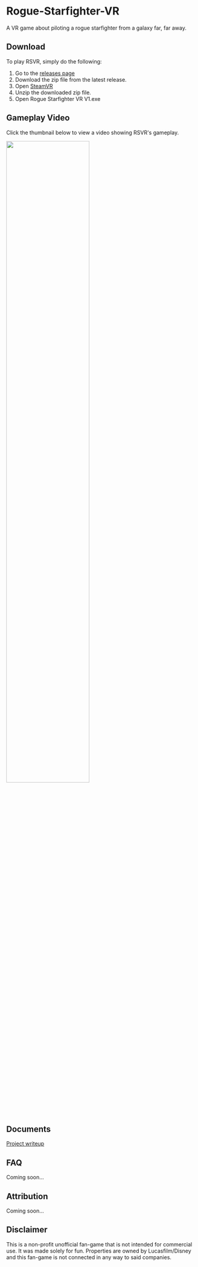 # Rogue-Starfighter-VR
A VR game about piloting a rogue starfighter from a galaxy far, far away.

## Download

To play RSVR, simply do the following:
1. Go to the [releases page](https://github.com/mukobi/Rogue-Starfighter-VR/releases)
2. Download the zip file from the latest release.
3. Open [SteamVR](https://store.steampowered.com/steamvr)
4. Unzip the downloaded zip file.
5. Open Rogue Starfighter VR V1.exe

## Gameplay Video

Click the thumbnail below to view a video showing RSVR's gameplay.

[<img src="https://img.youtube.com/vi/v9J4RfixmcA/maxresdefault.jpg"  width="66%">](https://youtu.be/v9J4RfixmcA)

## Documents

[Project writeup](https://docs.google.com/document/d/1d3HAZtOs09qrlUvAOOsfze-8jzn8sy5-XKjQbjRX5KQ/edit?usp=sharing)

## FAQ

Coming soon...

## Attribution

Coming soon...

## Disclaimer

This is a non-profit unofficial fan-game that is not intended for commercial use. It was made solely for fun. Properties are owned by Lucasfilm/Disney and this fan-game is not connected in any way to said companies.

